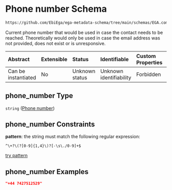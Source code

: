 # Phone number Schema

```txt
https://github.com/EbiEga/ega-metadata-schema/tree/main/schemas/EGA.common-definitions.json#/definitions/contact_details/properties/phone_number
```

Current phone number that would be used in case the contact needs to be reached. Theoretically would only be used in case the email address was not provided, does not exist or is unresponsive.

| Abstract            | Extensible | Status         | Identifiable            | Custom Properties | Additional Properties | Access Restrictions | Defined In                                                                                |
| :------------------ | :--------- | :------------- | :---------------------- | :---------------- | :-------------------- | :------------------ | :---------------------------------------------------------------------------------------- |
| Can be instantiated | No         | Unknown status | Unknown identifiability | Forbidden         | Allowed               | none                | [EGA.common-definitions.json*](../out/EGA.common-definitions.json "open original schema") |

## phone_number Type

`string` ([Phone number](ega-12-definitions-contact-details-properties-phone-number.md))

## phone_number Constraints

**pattern**: the string must match the following regular expression: 

```regexp
^\+?\(?[0-9]{1,4}\)?[-\s\./0-9]+$
```

[try pattern](https://regexr.com/?expression=%5E%5C%2B%3F%5C\(%3F%5B0-9%5D%7B1%2C4%7D%5C\)%3F%5B-%5Cs%5C.%2F0-9%5D%2B%24 "try regular expression with regexr.com")

## phone_number Examples

```json
"+44 7427512529"
```
